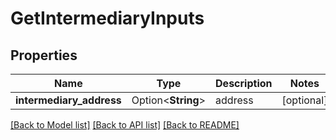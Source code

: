 # GetIntermediaryInputs

## Properties

Name | Type | Description | Notes
------------ | ------------- | ------------- | -------------
**intermediary_address** | Option<**String**> | address | [optional]

[[Back to Model list]](../README.md#documentation-for-models) [[Back to API list]](../README.md#documentation-for-api-endpoints) [[Back to README]](../README.md)


